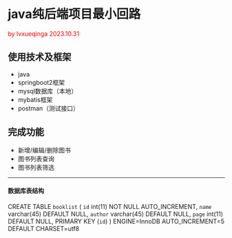 # java纯后端项目最小回路
<span style="color: red;">by lvxueqinga 2023.10.31</span>


## 使用技术及框架
* java
* springboot2框架
* mysql数据库（本地）
* mybatis框架
* postman（测试接口）

## 完成功能
* 新增/编辑/删除图书
* 图书列表查询
* 图书列表筛选

---


#### 数据库表结构

CREATE TABLE `booklist` (
  `id` int(11) NOT NULL AUTO_INCREMENT,
  `name` varchar(45) DEFAULT NULL,
  `author` varchar(45) DEFAULT NULL,
  `page` int(11) DEFAULT NULL,
  PRIMARY KEY (`id`)
) ENGINE=InnoDB AUTO_INCREMENT=5 DEFAULT CHARSET=utf8
